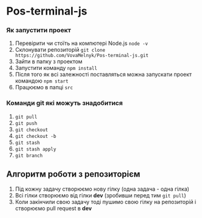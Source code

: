 # Pos-terminal-js

### Як запустити проект

1. Перевірити чи стоїть на компютері Node.js `node -v`
2. Склонувати репозиторій
   `git clone https://github.com/VovaMelnyk/Pos-terminal-js.git`
3. Зайти в папку з проектом
4. Запустити команду `npm install`
5. Після того як всі залежності поставляться можна запускати проект командою
   `npm start`
6. Працюємо в папці `src`

### Команди git які можуть знадобитися

1. `git pull`
2. `git push`
3. `git checkout`
4. `git checkout -b`
5. `git stash`
6. `git stash apply`
7. `git branch`

## Алгоритм роботи з репозиторієм

1. Під кожну задачу створюємо нову гілку (одна задача - одна гілка)
2. Всі гілки створюємо від гілки **dev** (зробивши перед тим `git pull`)
3. Коли закінчили свою задачу тоді пушимо свою гілку на репозиторій і створюємо
   pull request в **dev**
